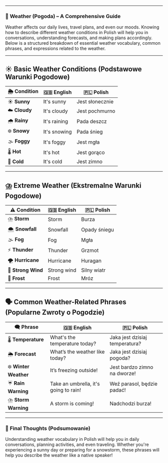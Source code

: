 
---
### 📌 **Weather (Pogoda) – A Comprehensive Guide**

Weather affects our daily lives, travel plans, and even our moods. Knowing how to describe different weather conditions in Polish will help you in conversations, understanding forecasts, and making plans accordingly. Below is a structured breakdown of essential weather vocabulary, common phrases, and expressions related to the weather.

---

## ☀️ **Basic Weather Conditions (Podstawowe Warunki Pogodowe)**

|🌦️ Condition|🇬🇧 English|🇵🇱 Polish|
|---|---|---|
|☀️ **Sunny**|It's sunny|Jest słonecznie|
|☁️ **Cloudy**|It's cloudy|Jest pochmurno|
|🌧️ **Rainy**|It's raining|Pada deszcz|
|❄️ **Snowy**|It's snowing|Pada śnieg|
|🌫️ **Foggy**|It's foggy|Jest mgła|
|🌡️ **Hot**|It's hot|Jest gorąco|
|🧥 **Cold**|It's cold|Jest zimno|

---

## ⛈️ **Extreme Weather (Ekstremalne Warunki Pogodowe)**

|⚠️ Condition|🇬🇧 English|🇵🇱 Polish|
|---|---|---|
|⛈️ **Storm**|Storm|Burza|
|🌨️ **Snowfall**|Snowfall|Opady śniegu|
|🌫️ **Fog**|Fog|Mgła|
|⚡ **Thunder**|Thunder|Grzmot|
|🌪️ **Hurricane**|Hurricane|Huragan|
|💨 **Strong Wind**|Strong wind|Silny wiatr|
|🧊 **Frost**|Frost|Mróz|

---

## 🗣️ **Common Weather-Related Phrases (Popularne Zwroty o Pogodzie)**

|🗨️ Phrase|🇬🇧 English|🇵🇱 Polish|
|---|---|---|
|🌡️ **Temperature**|What's the temperature today?|Jaka jest dzisiaj temperatura?|
|🌦️ **Forecast**|What’s the weather like today?|Jaka jest dzisiaj pogoda?|
|❄️ **Winter Weather**|It’s freezing outside!|Jest bardzo zimno na dworze!|
|☔ **Rain Warning**|Take an umbrella, it's going to rain!|Weź parasol, będzie padać!|
|⛈️ **Storm Warning**|A storm is coming!|Nadchodzi burza!|

---

### 🎯 **Final Thoughts (Podsumowanie)**

Understanding weather vocabulary in Polish will help you in daily conversations, planning activities, and even traveling. Whether you're experiencing a sunny day or preparing for a snowstorm, these phrases will help you describe the weather like a native speaker!